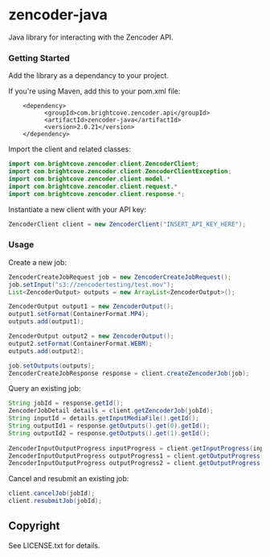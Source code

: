 zencoder-java
====================

Java library for interacting with the Zencoder API.

### Getting Started

Add the library as a dependancy to your project.

If you're using Maven, add this to your pom.xml file:

        <dependency>
              <groupId>com.brightcove.zencoder.api</groupId>
              <artifactId>zencoder-java</artifactId>
              <version>2.0.21</version>
        </dependency>


Import the client and related classes:

```java
import com.brightcove.zencoder.client.ZencoderClient;
import com.brightcove.zencoder.client.ZencoderClientException;
import com.brightcove.zencoder.client.model.*
import com.brightcove.zencoder.client.request.*
import com.brightcove.zencoder.client.response.*;
```

Instantiate a new client with your API key:

```java
ZencoderClient client = new ZencoderClient("INSERT_API_KEY_HERE");
```

### Usage

Create a new job:

```java
ZencoderCreateJobRequest job = new ZencoderCreateJobRequest();
job.setInput("s3://zencodertesting/test.mov");
List<ZencoderOutput> outputs = new ArrayList<ZencoderOutput>();

ZencoderOutput output1 = new ZencoderOutput();
output1.setFormat(ContainerFormat.MP4);
outputs.add(output1);

ZencoderOutput output2 = new ZencoderOutput();
output2.setFormat(ContainerFormat.WEBM);
outputs.add(output2);

job.setOutputs(outputs);
ZencoderCreateJobResponse response = client.createZencoderJob(job);
```

Query an existing job:

```java
String jobId = response.getId();
ZencoderJobDetail details = client.getZencoderJob(jobId);
String inputId = details.getInputMediaFile().getId();
String outputId1 = response.getOutputs().get(0).getId();
String outputId2 = response.getOutputs().get(1).getId();
        
ZencoderInputOutputProgress inputProgress = client.getInputProgress(inputId);
ZencoderInputOutputProgress outputProgress1 = client.getOutputProgress(outputId1);
ZencoderInputOutputProgress outputProgress2 = client.getOutputProgress(outputId2);
```

Cancel and resubmit an existing job:

```java
client.cancelJob(jobId);
client.resubmitJob(jobId);
```

## Copyright
See LICENSE.txt for details.

